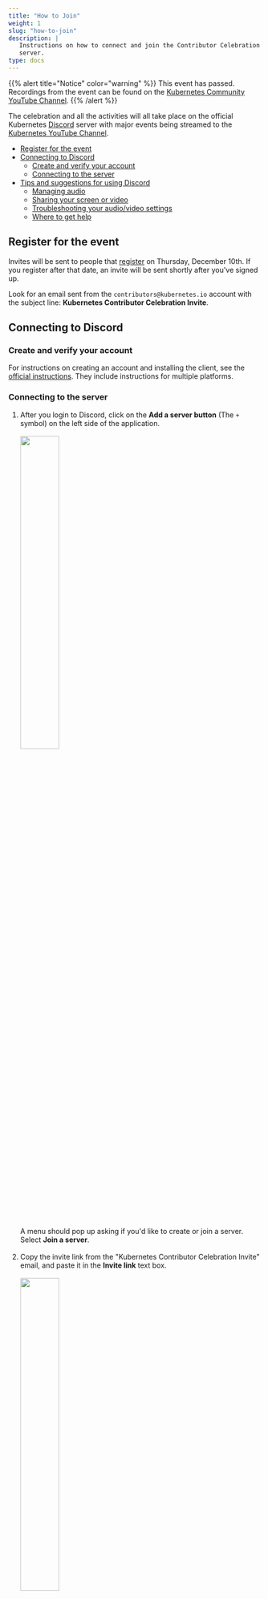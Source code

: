 ```yaml
---
title: "How to Join"
weight: 1
slug: "how-to-join"
description: |
   Instructions on how to connect and join the Contributor Celebration Discord
   server.
type: docs
---
```


{{% alert title="Notice" color="warning" %}}
This event has passed. Recordings from the event can be found on the
[Kubernetes Community YouTube Channel](https://youtube.com/playlist?list=PL69nYSiGNLP0MPeiM9oAffsxtrUgUAu1g).
{{% /alert %}}


The celebration and all the activities will all take place on  the official
Kubernetes [Discord] server with major events being streamed to the
[Kubernetes YouTube Channel]. 

[Discord]: https://discord.com/
[Kubernetes YouTube Channel]: https://youtube.com/kubernetescommunity

- [Register for the event](#register-for-the-event)
- [Connecting to Discord](#connecting-to-discord)
  - [Create and verify your account](#create-and-verify-your-account)
  - [Connecting to the server](#connecting-to-the-server)
- [Tips and suggestions for using Discord](#tips-and-suggestions-for-using-discord)
  - [Managing audio](#managing-audio)
  - [Sharing your screen or video](#sharing-your-screen-or-video)
  - [Troubleshooting your audio/video settings](#troubleshooting-your-audiovideo-settings)
  - [Where to get help](#where-to-get-help)

## Register for the event

Invites will be sent to people that [register] on Thursday, December 10th. If you
register after that date, an invite will be sent shortly after you've signed up.

Look for an email sent from the `contributors@kubernetes.io` account with the
subject line: **Kubernetes Contributor Celebration Invite**.

[register]: https://forms.gle/51tqQgxuHxLaeU1P8


## Connecting to Discord

### Create and verify your account

For instructions on creating an account and installing the client, see the
[official instructions]. They include instructions for multiple platforms.

[official instructions]: https://support.discord.com/hc/en-us/articles/360033931551-Getting-Started

### Connecting to the server

1) After you login to Discord, click on the **Add a server button** (The `+`
   symbol) on the left side of the application. 
   <br>
   <br>
   <img align="center" src="/events/past-events/2020/kcc2020/add-server.png" width="40%">
   <br>
   <br>
   A menu should pop up asking if you'd like to create or join a server. Select
   **Join a server**.
   <br>
   <br>
2) Copy the invite link from the "Kubernetes Contributor Celebration Invite"
   email, and paste it in the **Invite link** text box.
   <br>
   <br>
   <img align="center" src="/events/past-events/2020/kcc2020/join-server.png" width="40%">
   <br> 
   <br> 
3) Two things will happen: You will be directed to the `#instructions-to-connect`
   channel and you will receive a DM from our bot [YAGPDB.xyz]. The
   `#instructions-to-connect` channel contain the next steps to finish joining
   the server.
   <br>
   <br>
   <img align="center" src="/events/past-events/2020/kcc2020/instructions-to-connect.png" width="100%">
   <br>
   <br> 
4) The bot will dm you a unique link where you will need to complete a captcha.
   <br>
   <br>
   **NOTE:** If you did not get a dm from the bot, right click on the bot name
   (`@YAGPDB.xyz`), and select **message**. That will take you to the correct
   prompt.
   <br>
   <img align="center" src="/events/past-events/2020/kcc2020/dm-from-bot.png" width="100%">
   <br>
   <br>
   If you do not complete the captcha within 10 minutes, you will be booted from
   the server (you will still be able to reconnect).
   <br>
   <br>
   <img align="center" src="/events/past-events/2020/kcc2020/verification.png" width="100%">
   <br>
   <br>
5) After completing the captcha, navigate to the `#code-of-conduct` channel.
   There you will need to read and agree to the [Code of Conduct] by clicking
   on the Kubernetes emoji. This must be done before you can access any other
   channels within the server.
   <br>
   <br>
   <img align="center" src="/events/past-events/2020/kcc2020/coc.png" width="100%">
   <br>
   <br>
   <img align="center" src="/events/past-events/2020/kcc2020/coc-emoji.png" width="100%">
   <br> 
   <br>
   Once you accept the Code of conduct, you will see a list of categories and
   channels on the left side of the app. We have set up existing channels for
   popular games and activities, if you’re not interested in something you can
   collapse that entire section in the sidebar.
   <br>
   <br>
   <img align="center" src="/events/past-events/2020/kcc2020/channels.png" width="100%">
   <br> 
   <br>
   **Note:** Unlike Slack you can see every channel, and every user on the server!
   This is normal. The workflow is that you can see everything, but choose the
   categories you're interested in and mute the others.


[YAGPDB.xyz]: /events/kcc2020/faq/#what-is-this-yagpdbxyz-and-why-is-it-messaging-me
[Code of Conduct]: https://www.kubernetes.dev/resources/code-of-conduct/


## Tips and suggestions for using Discord

### Managing audio

You have full control of your incoming audio! You can right click on a person
in the voice room and individually assign a user volume to them. This is handy
since not everyone has the same microphone and some people might be too loud,
and some might be too soft. If you’re expecting to play with a group for a long
time this can help tremendously:
<br>
<br>
<img align="center" src="/events/past-events/2020/kcc2020/user-volume.png" width="100%">
<br> 
<br>


### Sharing your screen or video

Once you’ve joined a voice channel you can use the widgets at the bottom left
of the screen to share your own screen and to use video if you want:
<br>
<br>
<img align="center" src="/events/past-events/2020/kcc2020/voice-video.png" width="40%">
<br> 
<br>
The _Voice connected_ text and signal meter will change depending on your
internet connection. Sometimes hanging up (clicking the phone icon with the **X**
on it) and rejoining the voice channel is useful if you have a bad connection.


### Troubleshooting your audio/video settings

If your audio or video is having an issue, you may need to alter the voice or
video settings.

1) Begin by clicking on the cog next to your Discord username in the lower left
   corner:
   <br>
   <br>
   <img align="center" src="/events/past-events/2020/kcc2020/settings-cog.png" width="100%">
   <br> 
   <br>
2) Navigate to the **Voice & Video** section of the User Settings to adjust your
   inputs and outputs.
   <br>
   <br>
   <img align="center" src="/events/past-events/2020/kcc2020/voice-video-settings.png" width="100%">
   <br> 
   <br>

If you are continuing to have problems, check our [FAQ] or see the official
[Discord Voice and Video Troubleshooting Guide][dg]

[FAQ]: /events/kcc2020/faq/
[dg]: https://support.discord.com/hc/en-us/articles/360045138471



### Where to get help

First, please check the [FAQ]. You can find it both here on the contributor site,
and within Discord itself in the **Info and Announcements** Category.

If you're problem was not covered in the [FAQ], you can reach out for help in
the **#Help** channel under the **Info and Announcements** Category.
<br>
<br>
<img align="center" src="/events/past-events/2020/kcc2020/help-channel.png" width="40%">